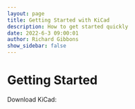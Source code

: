 ```yaml
---
layout: page
title: Getting Started with KiCad
description: How to get started quickly
date: 2022-6-3 09:00:01
author: Richard Gibbons
show_sidebar: false
---
```


# Getting Started 

Download KiCad:

